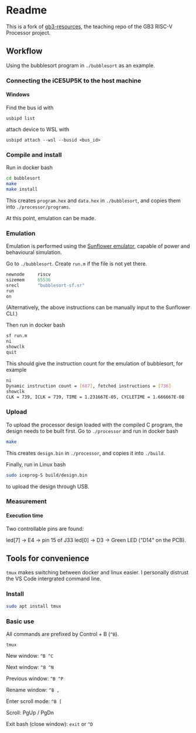 # Readme

This is a fork of [gb3-resources](https://github.com/f-of-e/gb3-resources), the teaching repo of the GB3 RISC-V Processor project.

## Workflow

Using the bubblesort program in `./bubblesort` as an example.

### Connecting the iCE5UP5K to the host machine

#### Windows

Find the bus id with

`usbipd list`

attach device to WSL with

`usbipd attach --wsl --busid <bus_id>`

### Compile and install

Run in docker bash

```bash
cd bubblesort
make
make install 
```

This creates `program.hex` and `data.hex` in `./bubblesort`, and copies them into `./processor/programs`.

At this point, emulation can be made.

### Emulation

Emulation is performed using the [Sunflower emulator](https://github.com/physical-computation/sunflower-embedded-system-emulator/tree/ad12f949c23b0c01477ad0b0325dc2f8f8c3deb2), capable of power and behavioural simulation.

Go to `./bubblesort`. Create `run.m` if the file is not yet there.

```c
newnode     riscv
sizemem     65536
srecl       "bubblesort-sf.sr"
run
on
```

(Alternatively, the above instructions can be manually input to the Sunflower CLI.)

Then run in docker bash

```bash
sf run.m
ni
showclk
quit
```

This should give the instruction count for the emulation of bubblesort, for example

```bash
ni
Dynamic instruction count = [687], fetched instructions = [736]
showclk
CLK = 739, ICLK = 739, TIME = 1.231667E-05, CYCLETIME = 1.666667E-08
```

### Upload

To upload the processor design loaded with the compiled C program, the design needs to be built first. Go to `./processor` and run in docker bash

```bash
make
```

This creates `design.bin` in `./processor`, and copies it into `./build`.

Finally, run in Linux bash

```bash
sudo iceprog-S build/design.bin
```

to upload the design through USB.

### Measurement

#### Execution time

Two controllable pins are found:

led[7] -> E4 -> pin 15 of J33
led[0] -> D3 -> Green LED ("D14" on the PCB).

## Tools for convenience

`tmux` makes switching between docker and linux easier. I personally distrust the VS Code intergrated command line.

### Install

```bash
sudo apt install tmux
```

### Basic use

All commands are prefixed by Control + B (`^B`).

`tmux`

New window: `^B ^C`

Next window: `^B ^N`

Previous window: `^B ^P`

Rename window: `^B ,`

Enter scroll mode: `^B [`

Scroll: PgUp / PgDn

Exit bash (close window): `exit` or `^D`
